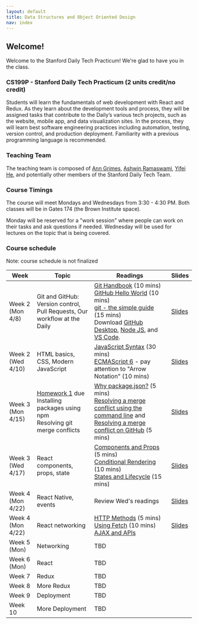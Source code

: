 ```yaml
---
layout: default
title: Data Structures and Object Oriented Design
nav: index
---
```



## Welcome!

Welcome to the Stanford Daily Tech Practicum! We're glad to have you in the class.

### CS199P - Stanford Daily Tech Practicum (2 units credit/no credit)

Students will learn the fundamentals of web development with React and Redux. As they learn about the development tools and process, they will be assigned tasks that contribute to the Daily’s various tech projects, such as the website, mobile app, and data visualization sites. In the process, they will learn best software engineering practices including automation, testing, version control, and production deployment. Familiarity with a previous programming language is recommended.

### Teaching Team
The teaching team is composed of [Ann Grimes](https://profiles.stanford.edu/intranet/ann-grimes), [Ashwin Ramaswami](https://epicfaace.github.io/), [Yifei He](https://www.hesyifei.com/), and potentially other members of the Stanford Daily Tech Team.

### Course Timings
The course will meet Mondays and Wednesdays from 3:30 - 4:30 PM. Both classes will be in Gates 174 (the Brown Institute space).

Monday will be reserved for a "work session" where people can work on their tasks and ask questions if needed. Wednesday will be used for lectures on the topic that is being covered.

### Course schedule
Note: course schedule is not finalized

| Week    | Topic  | Readings                                                            | Slides |
| ------- | ------ | ------- | --- |
| Week 2 (Mon 4/8)  | Git and GitHub:<br>Version control, Pull Requests, Our workflow at the Daily | [Git Handbook](https://guides.github.com/introduction/git-handbook) (10 mins)<br>[GitHub Hello World](https://guides.github.com/activities/hello-world/) (10 mins)<br>[git - the simple guide](http://rogerdudler.github.io/git-guide/) (15 mins)<br>Download [GitHub Desktop](https://desktop.github.com/), [Node JS](https://nodejs.org/en/download/), and [VS Code](https://code.visualstudio.com/download). | [Slides](https://docs.google.com/presentation/d/1A1NdHH9PHb4O6qyeiS3oqfPHlspQZEubeVK6TtuRpBE/edit?usp=sharing) |
| Week 2 (Wed 4/10)  | HTML basics, CSS, Modern JavaScript | [JavaScript Syntax](https://www.w3schools.com/js/js_syntax.asp) (30 mins)<br>[ECMAScript 6](https://www.w3schools.com/js/js_es6.asp) - pay attention to "Arrow Notation" (10 mins) | [Slides](https://docs.google.com/presentation/d/1BfTY2fzS7Uwp8bqInsi1tXZtZDJMoiFNoMZWA7Igh98/edit?usp=sharing) |
| Week 3 (Mon 4/15)  | [Homework 1](/homework1) due<br>Installing packages using npm<br>Resolving git merge conflicts    | [Why package.json?](https://medium.com/beginners-guide-to-mobile-web-development/why-package-json-npm-basics-cab3e8cd150) (5 mins)<br>[Resolving a merge conflict using the command line](https://help.github.com/en/articles/resolving-a-merge-conflict-using-the-command-line) and [Resolving a merge conflict on GitHub](https://help.github.com/en/articles/resolving-a-merge-conflict-on-github) (5 mins) | [Slides](https://docs.google.com/presentation/d/1FYLYpnBVN6QMLg8YBQ6m5nB9NoLP5b6AFKHcGggXVCU/edit?usp=sharing) |
| Week 3 (Wed 4/17)  | React components, props, state    | [Components and Props](https://reactjs.org/docs/components-and-props.html) (5 mins)<br>[Conditional Rendering](https://reactjs.org/docs/conditional-rendering.html) (10 mins)<br>[States and Lifecycle](https://reactjs.org/docs/state-and-lifecycle.html) (15 mins) | [Slides](https://docs.google.com/presentation/d/1I-dtyVS6I7fkVFrhEHIwJMrmum9NcJx3YCfaOhszlRk/edit) |
| Week 4 (Mon 4/22)  | React Native, events    | Review Wed's readings                |  [Slides](https://docs.google.com/presentation/d/1Ey6yXW3wCk9qah1uNlBQEXkaB-q1NTwkaQYXWtAHZQ8/edit#slide=id.g58127efae1_2_0)     |
| Week 4 (Mon 4/22)  | React networking    | [HTTP Methods](https://www.w3schools.com/tags/ref_httpmethods.asp) (5 mins)<br>[Using Fetch](https://developer.mozilla.org/en-US/docs/Web/API/Fetch_API/Using_Fetch) (10 mins)<br>[AJAX and APIs](https://reactjs.org/docs/faq-ajax.html)                |  [Slides](https://docs.google.com/presentation/d/1Ey6yXW3wCk9qah1uNlBQEXkaB-q1NTwkaQYXWtAHZQ8/edit#slide=id.g58127efae1_2_0)     |
| Week 5 (Mon) | Networking    | TBD                  |                                                   |
| Week 6 (Mon) | React    | TBD                        |                                             |
| Week 7  | Redux    | TBD                              |                                       |
| Week 8  | More Redux    | TBD                          |                                           |
| Week 9  | Deployment    | TBD                           |                                          |
| Week 10  | More Deployment    | TBD                      |                                               |
